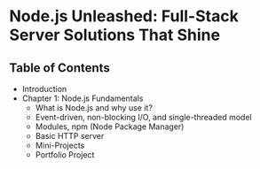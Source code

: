 #     Node.js Unleashed: Full-Stack Server Solutions That Shine

## Table of Contents

* Introduction
* Chapter 1: Node.js Fundamentals
    * What is Node.js and why use it?
    * Event-driven, non-blocking I/O, and single-threaded model
    * Modules, npm (Node Package Manager)
    * Basic HTTP server
    * Mini-Projects
    * Portfolio Project
